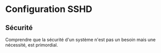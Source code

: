 # Configuration SSHD

## Sécurité

Comprendre que la sécurité d'un système n'est pas un besoin mais une nécessité, est primordial.  

